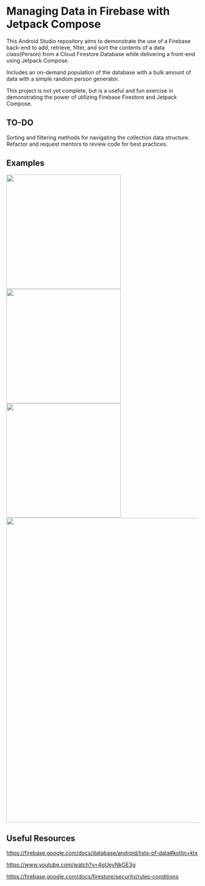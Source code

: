 # Managing Data in Firebase with Jetpack Compose
This Android Studio repository aims to demonstrate the use of a Firebase back-end to add, retrieve, filter, and sort the contents of a data class(Person) from a Cloud Firestore Database while delivering a front-end using Jetpack Compose.

Includes an on-demand population of the database with a bulk amount of data with a simple random person generator.

This project is not yet complete, but is a useful and fun exercise in demonstrating the power of utilizing Firebase Firestore and Jetpack Compose.

## TO-DO
Sorting and filtering methods for navigating the collection data structure. Refactor and request mentors to review code for best practices.

## Examples
<img src="https://user-images.githubusercontent.com/77797048/131256236-56a93fcb-7c03-429d-b357-bde5f3051645.png" width="300"><img src="https://user-images.githubusercontent.com/77797048/131256252-6643177a-fdf0-4313-a493-539c0bf354e2.png" width="300">
<img src="https://user-images.githubusercontent.com/77797048/131256262-04a2338a-ab93-4b27-91ec-9d9860eb7580.png" width="300">
<img src="https://user-images.githubusercontent.com/77797048/130904297-3951cd36-e508-4b03-bdbe-2d0984ae7cc8.png" width="800">





## Useful Resources
https://firebase.google.com/docs/database/android/lists-of-data#kotlin+ktx

https://www.youtube.com/watch?v=4gUeyNkGE3g

https://firebase.google.com/docs/firestore/security/rules-conditions
